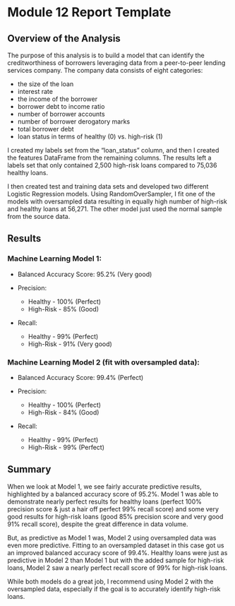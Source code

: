 # Module 12 Report Template

## Overview of the Analysis

The purpose of this analysis is to build a model that can identify the creditworthiness of borrowers leveraging data from a peer-to-peer lending services company. The company data consists of eight categories:

 * the size of the loan
 * interest rate
 * the income of the borrower
 * borrower debt to income ratio
 * number of borrower accounts
 * number of borrower derogatory marks
 * total borrower debt
 * loan status in terms of healthy (0) vs. high-risk (1)
 
I created my labels set from the “loan_status” column, and then I created the features DataFrame from the remaining columns. The results left a labels set that only contained 2,500 high-risk loans compared to 75,036 healthy loans.

I then created test and training data sets and developed two different Logistic Regression models. Using RandomOverSampler, I fit one of the models with oversampled data resulting in equally high number of high-risk and healthy loans at 56,271. The other model just used the normal sample from the source data.


## Results

### Machine Learning Model 1:

  * Balanced Accuracy Score: 95.2% (Very good)
  
  * Precision: 
      * Healthy - 100% (Perfect) 
      * High-Risk - 85% (Good)
      
  * Recall:
      * Healthy - 99% (Perfect)
      * High-Risk - 91% (Very good)
      
  
### Machine Learning Model 2 (fit with oversampled data):

  * Balanced Accuracy Score: 99.4% (Perfect)
  
  * Precision: 
      * Healthy - 100% (Perfect) 
      * High-Risk - 84% (Good)
      
  * Recall:
      * Healthy - 99% (Perfect)
      * High-Risk - 99% (Perfect)

## Summary

When we look at Model 1, we see fairly accurate predictive results, highlighted by a balanced accuracy score of 95.2%. Model 1 was able to demonstrate  nearly perfect results for healthy loans (perfect 100% precision score & just a hair off perfect 99% recall score) and some very good results for high-risk loans (good 85% precision score and very good 91% recall score), despite the great difference in data volume. 

But, as predictive as Model 1 was, Model 2 using oversampled data was even more predictive. Fitting to an oversampled dataset in this case got us an improved balanced accuracy score of 99.4%. Healthy loans were just as predictive in Model 2 than Model 1 but with the added sample for high-risk loans, Model 2 saw a nearly perfect recall score of 99% for high-risk loans. 

While both models do a great job, I recommend using Model 2 with the oversampled data, especially if the goal is to accurately identify high-risk loans.
